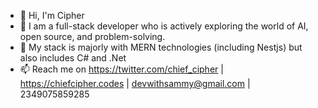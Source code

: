 - 👋 Hi, I'm Cipher
- 👀 I am a full-stack developer who is actively exploring the world of AI, open source, and problem-solving. 
- 🌱 My stack is majorly with MERN technologies (including Nestjs) but also includes C# and .Net 
- 📫 Reach me on https://twitter.com/chief_cipher | https://chiefcipher.codes | devwithsammy@gmail.com | 2349075859285 
